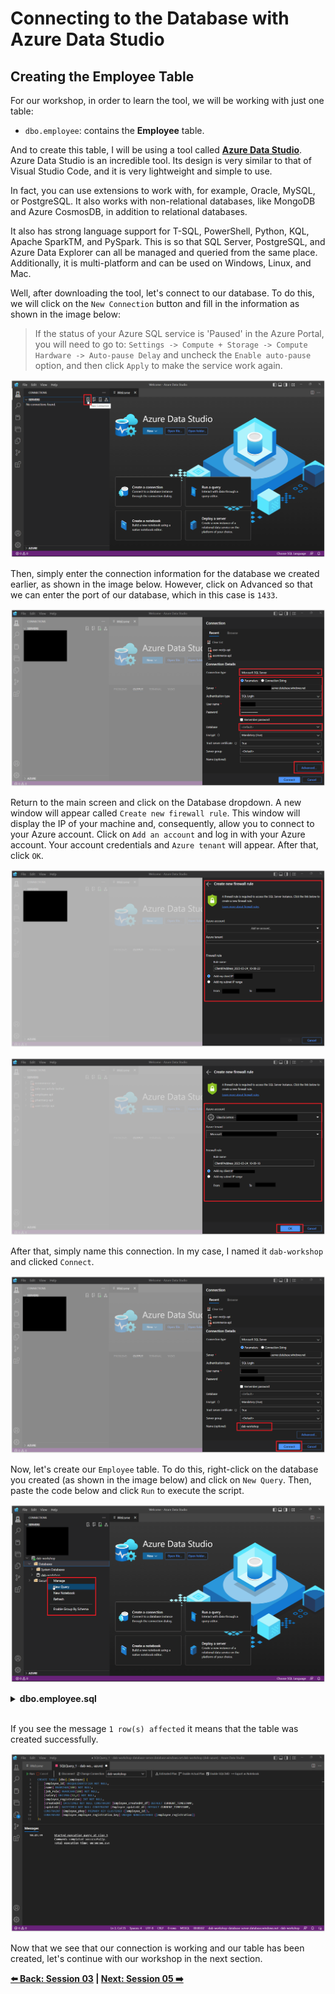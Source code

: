 # Connecting to the Database with Azure Data Studio 

## Creating the Employee Table 

For our workshop, in order to learn the tool, we will be working with just one table:

* `dbo.employee`: contains the **Employee** table. 

And to create this table, I will be using a tool called **[Azure Data Studio](https://azure.microsoft.com/products/data-studio/?WT.mc_id=javascript-75515-gllemos)**. Azure Data Studio is an incredible tool. Its design is very similar to that of Visual Studio Code, and it is very lightweight and simple to use.

In fact, you can use extensions to work with, for example, Oracle, MySQL, or PostgreSQL. It also works with non-relational databases, like MongoDB and Azure CosmosDB, in addition to relational databases.

It also has strong language support for T-SQL, PowerShell, Python, KQL, Apache SparkTM, and PySpark. This is so that SQL Server, PostgreSQL, and Azure Data Explorer can all be managed and queried from the same place. Additionally, it is multi-platform and can be used on Windows, Linux, and Mac.

Well, after downloading the tool, let's connect to our database. To do this, we will click on the `New Connection` button and fill in the information as shown in the image below:

> If the status of your Azure SQL service is 'Paused' in the Azure Portal, you will need to go to: `Settings -> Compute + Storage -> Compute Hardware -> Auto-pause Delay` and uncheck the `Enable auto-pause` option, and then click `Apply` to make the service work again.

![Azure Data Studio](./../../workshop-images/image-10.jpg)

Then, simply enter the connection information for the database we created earlier, as shown in the image below. However, click on Advanced so that we can enter the port of our database, which in this case is `1433`.

![Azure Data Studio](./../../workshop-images/image-11.jpg)

Return to the main screen and click on the Database dropdown. A new window will appear called `Create new firewall rule`. This window will display the IP of your machine and, consequently, allow you to connect to your Azure account. Click on `Add an account` and log in with your Azure account. Your account credentials and `Azure tenant` will appear. After that, click `OK`.


![Azure Data Studio](./../../workshop-images/image-12.jpg)

![Azure Data Studio](./../../workshop-images/image-13.jpg)

After that, simply name this connection. In my case, I named it `dab-workshop` and clicked `Connect`.

![Azure Data Studio](./../../workshop-images/image-14.jpg)

Now, let's create our `Employee` table. To do this, right-click on the database you created (as shown in the image below) and click on `New Query`. Then, paste the code below and click `Run` to execute the script.

![Azure Data Studio](./../../workshop-images/image-15.jpg)

<details><summary><b>dbo.employee.sql</b></summary>
<br/>

```sql
CREATE TABLE [dbo].[employees] (
    [employee_id] INT NOT NULL IDENTITY(1, 1) PRIMARY KEY,
    [name] NVARCHAR(100) NOT NULL,
    [job_role] NVARCHAR(100) NOT NULL,
    [salary] DECIMAL(12, 2) NOT NULL,
    [employee_registration] INT NOT NULL CONSTRAINT [Employee_employee_registration_key] UNIQUE NONCLUSTERED
);
```
</details>
<br/>

If you see the message `1 row(s) affected` it means that the table was created successfully.

![Azure Data Studio](./../../workshop-images/image-16.jpg)

Now that we see that our connection is working and our table has been created, let's continue with our workshop in the next section.

**[⬅️ Back: Session 03](./03-session.md) | **[Next: Session 05 ➡️](./05-session.md)****